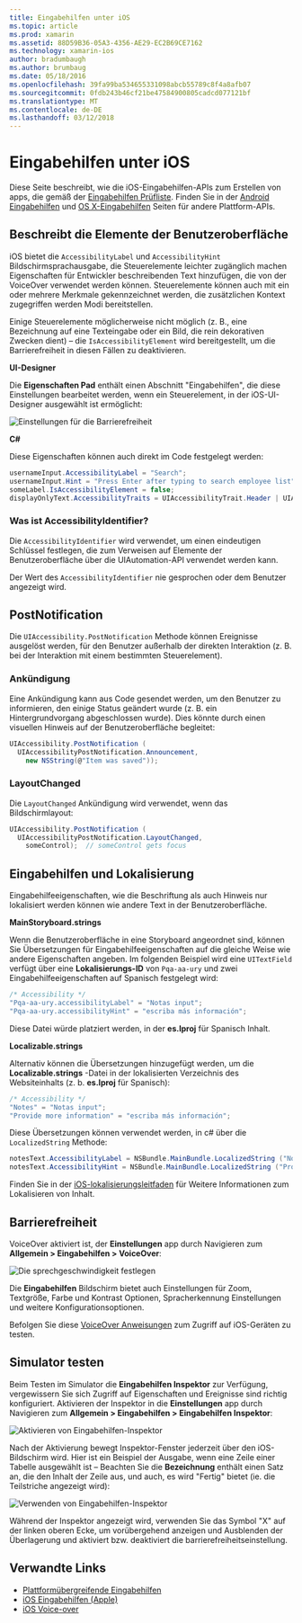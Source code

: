 ```yaml
---
title: Eingabehilfen unter iOS
ms.topic: article
ms.prod: xamarin
ms.assetid: 88D59B36-05A3-4356-AE29-EC2B69CE7162
ms.technology: xamarin-ios
author: bradumbaugh
ms.author: brumbaug
ms.date: 05/18/2016
ms.openlocfilehash: 39fa99ba534655331098abcb55789c8f4a8afb07
ms.sourcegitcommit: 0fdb243b46cf21be47584900805cadcd077121bf
ms.translationtype: MT
ms.contentlocale: de-DE
ms.lasthandoff: 03/12/2018
---
```

# <a name="accessibility-on-ios"></a>Eingabehilfen unter iOS

Diese Seite beschreibt, wie die iOS-Eingabehilfen-APIs zum Erstellen von apps, die gemäß der [Eingabehilfen Prüfliste](~/cross-platform/app-fundamentals/accessibility.md).
Finden Sie in der [Android Eingabehilfen](~/android/app-fundamentals/accessibility.md) und [OS X-Eingabehilfen](~/mac/app-fundamentals/accessibility.md) Seiten für andere Plattform-APIs.

## <a name="describing-ui-elements"></a>Beschreibt die Elemente der Benutzeroberfläche

iOS bietet die `AccessibilityLabel` und `AccessibilityHint` Bildschirmsprachausgabe, die Steuerelemente leichter zugänglich machen Eigenschaften für Entwickler beschreibenden Text hinzufügen, die von der VoiceOver verwendet werden können. Steuerelemente können auch mit ein oder mehrere Merkmale gekennzeichnet werden, die zusätzlichen Kontext zugegriffen werden Modi bereitstellen.

Einige Steuerelemente möglicherweise nicht möglich (z. B., eine Bezeichnung auf eine Texteingabe oder ein Bild, die rein dekorativen Zwecken dient) – die `IsAccessibilityElement` wird bereitgestellt, um die Barrierefreiheit in diesen Fällen zu deaktivieren.

**UI-Designer**

Die **Eigenschaften Pad** enthält einen Abschnitt "Eingabehilfen", die diese Einstellungen bearbeitet werden, wenn ein Steuerelement, in der iOS-UI-Designer ausgewählt ist ermöglicht:

![](accessibility-images/ios-designer-sml.png "Einstellungen für die Barrierefreiheit")

**C#**

Diese Eigenschaften können auch direkt im Code festgelegt werden:

```csharp
usernameInput.AccessibilityLabel = "Search";
usernameInput.Hint = "Press Enter after typing to search employee list";
someLabel.IsAccessibilityElement = false;
displayOnlyText.AccessibilityTraits = UIAccessibilityTrait.Header | UIAccessibilityTrait.Selected;
```

### <a name="what-is-accessibilityidentifier"></a>Was ist AccessibilityIdentifier?

Die `AccessibilityIdentifier` wird verwendet, um einen eindeutigen Schlüssel festlegen, die zum Verweisen auf Elemente der Benutzeroberfläche über die UIAutomation-API verwendet werden kann.

Der Wert des `AccessibilityIdentifier` nie gesprochen oder dem Benutzer angezeigt wird.

<a name="postnotification" />

## <a name="postnotification"></a>PostNotification

Die `UIAccessibility.PostNotification` Methode können Ereignisse ausgelöst werden, für den Benutzer außerhalb der direkten Interaktion (z. B. bei der Interaktion mit einem bestimmten Steuerelement).

### <a name="announcement"></a>Ankündigung

Eine Ankündigung kann aus Code gesendet werden, um den Benutzer zu informieren, den einige Status geändert wurde (z. B. ein Hintergrundvorgang abgeschlossen wurde). Dies könnte durch einen visuellen Hinweis auf der Benutzeroberfläche begleitet:

```csharp
UIAccessibility.PostNotification (
  UIAccessibilityPostNotification.Announcement,
    new NSString(@"Item was saved"));
```

### <a name="layoutchanged"></a>LayoutChanged

Die `LayoutChanged` Ankündigung wird verwendet, wenn das Bildschirmlayout:

```csharp
UIAccessibility.PostNotification (
  UIAccessibilityPostNotification.LayoutChanged,
    someControl);  // someControl gets focus
```


## <a name="accessibility-and-localization"></a>Eingabehilfen und Lokalisierung

Eingabehilfeeigenschaften, wie die Beschriftung als auch Hinweis nur lokalisiert werden können wie andere Text in der Benutzeroberfläche.

**MainStoryboard.strings**

Wenn die Benutzeroberfläche in eine Storyboard angeordnet sind, können Sie Übersetzungen für Eingabehilfeeigenschaften auf die gleiche Weise wie andere Eigenschaften angeben. Im folgenden Beispiel wird eine `UITextField` verfügt über eine **Lokalisierungs-ID** von `Pqa-aa-ury` und zwei Eingabehilfeeigenschaften auf Spanisch festgelegt wird:

```csharp
/* Accessibility */
"Pqa-aa-ury.accessibilityLabel" = "Notas input";
"Pqa-aa-ury.accessibilityHint" = "escriba más información";
```

Diese Datei würde platziert werden, in der **es.lproj** für Spanisch Inhalt.

**Localizable.strings**

Alternativ können die Übersetzungen hinzugefügt werden, um die **Localizable.strings** -Datei in der lokalisierten Verzeichnis des Websiteinhalts (z. b. **es.lproj** für Spanisch):

```csharp
/* Accessibility */
"Notes" = "Notas input";
"Provide more information" = "escriba más información";
```

Diese Übersetzungen können verwendet werden, in c# über die `LocalizedString` Methode:

```csharp
notesText.AccessibilityLabel = NSBundle.MainBundle.LocalizedString ("Notes", "");
notesText.AccessibilityHint = NSBundle.MainBundle.LocalizedString ("Provide more information", "");
```

Finden Sie in der [iOS-lokalisierungsleitfaden](~/ios/app-fundamentals/localization/index.md) für Weitere Informationen zum Lokalisieren von Inhalt.

<a name="testing" />

## <a name="testing-accessibility"></a>Barrierefreiheit

VoiceOver aktiviert ist, der **Einstellungen** app durch Navigieren zum **Allgemein > Eingabehilfen > VoiceOver**:

![](accessibility-images/settings-sml.png "Die sprechgeschwindigkeit festlegen")

Die **Eingabehilfen** Bildschirm bietet auch Einstellungen für Zoom, Textgröße, Farbe und Kontrast Optionen, Spracherkennung Einstellungen und weitere Konfigurationsoptionen.

Befolgen Sie diese [VoiceOver Anweisungen](https://developer.apple.com/library/ios/technotes/TestingAccessibilityOfiOSApps/TestAccessibilityonYourDevicewithVoiceOver/TestAccessibilityonYourDevicewithVoiceOver.html) zum Zugriff auf iOS-Geräten zu testen.


## <a name="simulator-testing"></a>Simulator testen

Beim Testen im Simulator die **Eingabehilfen Inspektor** zur Verfügung, vergewissern Sie sich Zugriff auf Eigenschaften und Ereignisse sind richtig konfiguriert. Aktivieren der Inspektor in die **Einstellungen** app durch Navigieren zum **Allgemein > Eingabehilfen > Eingabehilfen Inspektor**:

![](accessibility-images/settings-inspector-sml.png "Aktivieren von Eingabehilfen-Inspektor")

Nach der Aktivierung bewegt Inspektor-Fenster jederzeit über den iOS-Bildschirm wird.
Hier ist ein Beispiel der Ausgabe, wenn eine Zeile einer Tabelle ausgewählt ist – Beachten Sie die **Bezeichnung** enthält einen Satz an, die den Inhalt der Zeile aus, und auch, es wird "Fertig" bietet (ie. die Teilstriche angezeigt wird):

![](accessibility-images/tableview-a11y-sml.png "Verwenden von Eingabehilfen-Inspektor")

Während der Inspektor angezeigt wird, verwenden Sie das Symbol "X" auf der linken oberen Ecke, um vorübergehend anzeigen und Ausblenden der Überlagerung und aktiviert bzw. deaktiviert die barrierefreiheitseinstellung.



## <a name="related-links"></a>Verwandte Links

- [Plattformübergreifende Eingabehilfen](~/cross-platform/app-fundamentals/accessibility.md)
- [iOS Eingabehilfen (Apple)](https://developer.apple.com/library/ios/documentation/UserExperience/Conceptual/iPhoneAccessibility/Accessibility_on_iPhone/Accessibility_on_iPhone.html)
- [iOS Voice-over](http://www.apple.com/accessibility/ios/voiceover/)
